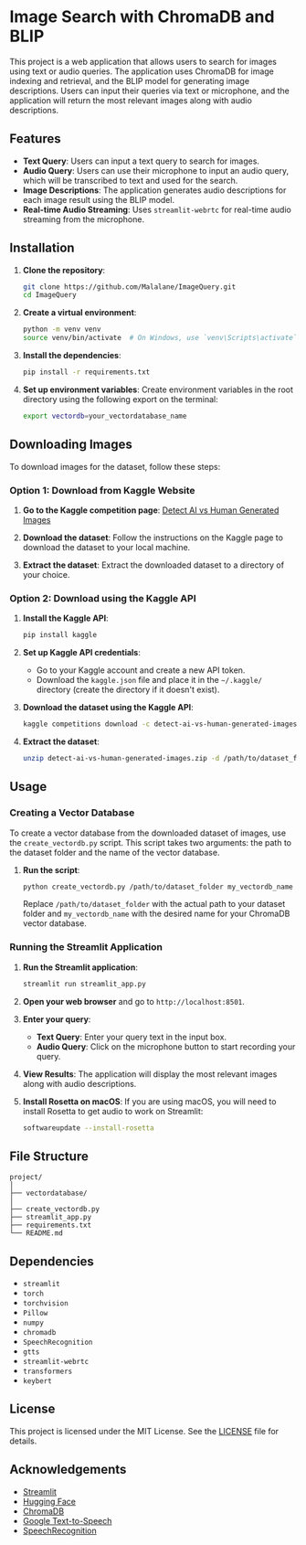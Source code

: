 # Image Search with ChromaDB and BLIP

This project is a web application that allows users to search for images using text or audio queries. The application uses ChromaDB for image indexing and retrieval, and the BLIP model for generating image descriptions. Users can input their queries via text or microphone, and the application will return the most relevant images along with audio descriptions.

## Features

- **Text Query**: Users can input a text query to search for images.
- **Audio Query**: Users can use their microphone to input an audio query, which will be transcribed to text and used for the search.
- **Image Descriptions**: The application generates audio descriptions for each image result using the BLIP model.
- **Real-time Audio Streaming**: Uses `streamlit-webrtc` for real-time audio streaming from the microphone.

## Installation

1. **Clone the repository**:
    ```sh
    git clone https://github.com/Malalane/ImageQuery.git
    cd ImageQuery
    ```

2. **Create a virtual environment**:
    ```sh
    python -m venv venv
    source venv/bin/activate  # On Windows, use `venv\Scripts\activate`
    ```

3. **Install the dependencies**:
    ```sh
    pip install -r requirements.txt
    ```

4. **Set up environment variables**:
    Create environment variables in the root directory using the following export on the terminal:
    
    ```sh
    export vectordb=your_vectordatabase_name
    ```

## Downloading Images

To download images for the dataset, follow these steps:

### Option 1: Download from Kaggle Website

1. **Go to the Kaggle competition page**: [Detect AI vs Human Generated Images](https://www.kaggle.com/competitions/detect-ai-vs-human-generated-images)

2. **Download the dataset**: Follow the instructions on the Kaggle page to download the dataset to your local machine.

3. **Extract the dataset**: Extract the downloaded dataset to a directory of your choice.

### Option 2: Download using the Kaggle API

1. **Install the Kaggle API**:
    ```sh
    pip install kaggle
    ```

2. **Set up Kaggle API credentials**:
    - Go to your Kaggle account and create a new API token.
    - Download the `kaggle.json` file and place it in the `~/.kaggle/` directory (create the directory if it doesn't exist).

3. **Download the dataset using the Kaggle API**:
    ```sh
    kaggle competitions download -c detect-ai-vs-human-generated-images
    ```

4. **Extract the dataset**:
    ```sh
    unzip detect-ai-vs-human-generated-images.zip -d /path/to/dataset_folder
    ```

## Usage

### Creating a Vector Database

To create a vector database from the downloaded dataset of images, use the `create_vectordb.py` script. This script takes two arguments: the path to the dataset folder and the name of the vector database.

1. **Run the script**:
    ```sh
    python create_vectordb.py /path/to/dataset_folder my_vectordb_name
    ```

    Replace `/path/to/dataset_folder` with the actual path to your dataset folder and `my_vectordb_name` with the desired name for your ChromaDB vector database.

### Running the Streamlit Application

1. **Run the Streamlit application**:
    ```sh
    streamlit run streamlit_app.py
    ```

2. **Open your web browser** and go to `http://localhost:8501`.

3. **Enter your query**:
    - **Text Query**: Enter your query text in the input box.
    - **Audio Query**: Click on the microphone button to start recording your query.

4. **View Results**: The application will display the most relevant images along with audio descriptions.

5. **Install Rosetta on macOS**:
    If you are using macOS, you will need to install Rosetta to get audio to work on Streamlit:
    ```sh
    softwareupdate --install-rosetta
    ```

## File Structure

```
project/
│
├── vectordatabase/
│
├── create_vectordb.py
├── streamlit_app.py
├── requirements.txt
└── README.md
```

## Dependencies

- `streamlit`
- `torch`
- `torchvision`
- `Pillow`
- `numpy`
- `chromadb`
- `SpeechRecognition`
- `gtts`
- `streamlit-webrtc`
- `transformers`
- `keybert`

## License

This project is licensed under the MIT License. See the [LICENSE](LICENSE) file for details.

## Acknowledgements

- [Streamlit](https://streamlit.io/)
- [Hugging Face](https://huggingface.co/)
- [ChromaDB](https://chromadb.com/)
- [Google Text-to-Speech](https://pypi.org/project/gTTS/)
- [SpeechRecognition](https://pypi.org/project/SpeechRecognition/)

